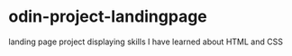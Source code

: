 # odin-project-landingpage
landing page project displaying skills I have learned about HTML and CSS
